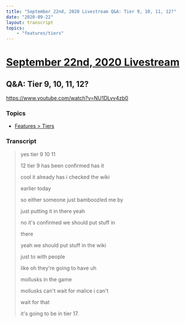 ```yaml
---
title: "September 22nd, 2020 Livestream Q&A: Tier 9, 10, 11, 12?"
date: "2020-09-22"
layout: transcript
topics:
    - "features/tiers"
---
```

# [September 22nd, 2020 Livestream](../2020-09-22.md)
## Q&A: Tier 9, 10, 11, 12?
https://www.youtube.com/watch?v=NU1DLvv4zb0

### Topics
* [Features > Tiers](../topics/features/tiers.md)

### Transcript

> yes tier 9 10 11
> 
> 12 tier 9 has been confirmed has it
> 
> cool it already has i checked the wiki
> 
> earlier today
> 
> so either someone just bamboozled me by
> 
> just putting it in there yeah
> 
> no it's confirmed we should put stuff in
> 
> there
> 
> yeah we should put stuff in the wiki
> 
> just to with people
> 
> like oh they're going to have uh
> 
> mollusks in the game
> 
> mollusks can't wait for malice i can't
> 
> wait for that
> 
> it's going to be in tier 17.
> 
